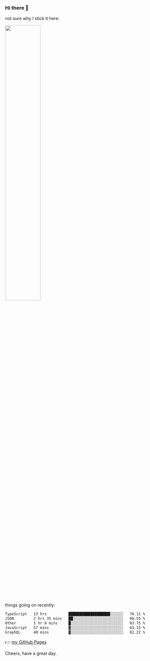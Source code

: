 ### Hi there 👋

not sure why I stick it here:

[<img width="48%" src="https://github-readme-stats.vercel.app/api?username=ykzhukian&show_icons=true&theme=dracula">](https://github.com/anuraghazra/github-readme-stats)


things going on recently:

<!--START_SECTION:waka-->

```txt
TypeScript   23 hrs          ███████████████████░░░░░░   76.11 %
JSON         2 hrs 35 mins   ██░░░░░░░░░░░░░░░░░░░░░░░   08.55 %
Other        1 hr 8 mins     █░░░░░░░░░░░░░░░░░░░░░░░░   03.75 %
JavaScript   57 mins         ▓░░░░░░░░░░░░░░░░░░░░░░░░   03.15 %
GraphQL      40 mins         ▓░░░░░░░░░░░░░░░░░░░░░░░░   02.22 %
```

<!--END_SECTION:waka-->

👉 [my GitHub Pages](https://ykzhukian.github.io)

Cheers, have a great day.

